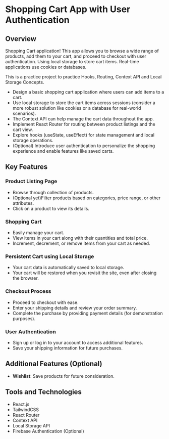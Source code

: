 # Shopping Cart App with User Authentication

## Overview

Shopping Cart application! This app allows you to browse a wide range of products, add them to your cart, and proceed to checkout with user authentication. Using local storage to store cart items. Real-time applications use cookies or databases.

This is a practice project to practice Hooks, Routing, Context API and Local Storage Concepts.

- Design a basic shopping cart application where users can add items to a cart.
- Use local storage to store the cart items across sessions (consider a more robust solution like cookies or a database for real-world scenarios).
- The Context API can help manage the cart data throughout the app.
- Implement React Router for routing between product listings and the cart view.
- Explore hooks (useState, useEffect) for state management and local storage operations.
- (Optional) Introduce user authentication to personalize the shopping experience and enable features like saved carts.

## Key Features

### Product Listing Page

- Browse through collection of products.
- (Optional yet)Filter products based on categories, price range, or other attributes.
- Click on a product to view its details.

### Shopping Cart

- Easily manage your cart.
- View items in your cart along with their quantities and total price.
- Increment, decrement, or remove items from your cart as needed.

### Persistent Cart using Local Storage

- Your cart data is automatically saved to local storage.
- Your cart will be restored when you revisit the site, even after closing the browser.

### Checkout Process

- Proceed to checkout with ease.
- Enter your shipping details and review your order summary.
- Complete the purchase by providing payment details (for demonstration purposes).

### User Authentication

- Sign up or log in to your account to access additional features.
- Save your shipping information for future purchases.

## Additional Features (Optional)

- **Wishlist**: Save products for future consideration.

## Tools and Technologies

- React.js
- TailwindCSS
- React Router
- Context API
- Local Storage API
- Firebase Authentication (Optional)

